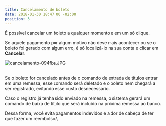 ```yaml
---
title: Cancelamento de boleto
date: 2018-01-30 18:47:00 -02:00
position: 3
---
```


É possível cancelar um boleto a qualquer momento e em um só clique.

Se aquele pagamento por algum motivo não deve mais acontecer ou se o boleto foi gerado com algum erro, é só localizá-lo na sua conta e clicar em **Cancelar**.

![cancelamento-094fba.JPG](/uploads/cancelamento-094fba.JPG)

\
Se o boleto for cancelado antes de o comando de entrada de títulos entrar em uma remessa, esse comando será deletado e o boleto nem chegará a ser registrado, evitando esse custo desnecessário.

Caso o registro já tenha sido enviado na remessa, o sistema gerará um comando de baixa de título que será incluído na próxima remessa ao banco.

Dessa forma, você evita pagamentos indevidos e a dor de cabeça de ter que fazer um reembolso.\
